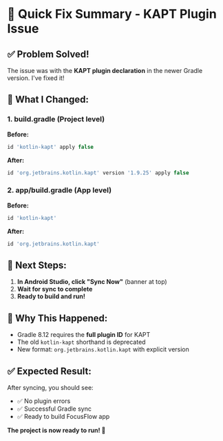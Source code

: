 # 🔧 Quick Fix Summary - KAPT Plugin Issue

## ✅ Problem Solved!

The issue was with the **KAPT plugin declaration** in the newer Gradle version. I've fixed it!

## 🔄 What I Changed:

### 1. **build.gradle** (Project level)
**Before:**
```gradle
id 'kotlin-kapt' apply false
```

**After:**
```gradle
id 'org.jetbrains.kotlin.kapt' version '1.9.25' apply false
```

### 2. **app/build.gradle** (App level)
**Before:**
```gradle
id 'kotlin-kapt'
```

**After:**
```gradle
id 'org.jetbrains.kotlin.kapt'
```

## 🚀 Next Steps:

1. **In Android Studio, click "Sync Now"** (banner at top)
2. **Wait for sync to complete**
3. **Ready to build and run!**

## 🎯 Why This Happened:

- Gradle 8.12 requires the **full plugin ID** for KAPT
- The old `kotlin-kapt` shorthand is deprecated
- New format: `org.jetbrains.kotlin.kapt` with explicit version

## ✅ Expected Result:

After syncing, you should see:
- ✅ No plugin errors
- ✅ Successful Gradle sync
- ✅ Ready to build FocusFlow app

**The project is now ready to run! 🚀**
